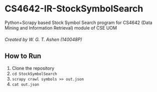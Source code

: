 # CS4642-IR-StockSymbolSearch

Python+Scrapy based Stock Symbol Search program for CS4642 (Data Mining and Information Retrieval) module of CSE UOM

###### Created by W. G. T. Ashen (140048P)

## How to Run

01) Clone the repository
02) `cd StockSymbolSearch`
03) `scrapy crawl symbols >> out.json`
04) `cat out.json`


